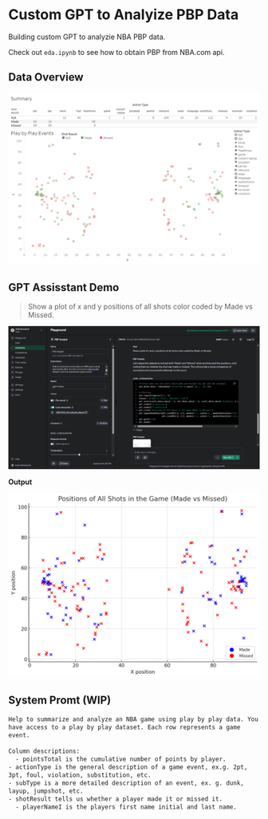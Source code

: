 # Custom GPT to Analyize PBP Data

Building custom GPT to analyzie NBA PBP data.

Check out `eda.ipynb` to see how to obtain PBP from NBA.com api.

## Data Overview
![](summary.png)

## GPT Assisstant Demo

  > Show a plot of x and y positions of all shots color coded by Made vs Missed.

![](PBP-Assisstant-OpenAI.jpeg)

**Output**

![](PBP-Output-OpenAI.jpeg)

## System Promt (WIP)

```
Help to summarize and analyze an NBA game using play by play data. You have access to a play by play dataset. Each row represents a game event. 

Column descriptions:
  - pointsTotal is the cumulative number of points by player.
- actionType is the general description of a game event, ex.g. 2pt, 3pt, foul, violation, substitution, etc. 
- subType is a more detailed description of an event, ex. g. dunk, layup, jumpshot, etc.
- shotResult tells us whether a player made it or missed it.
  - playerNameI is the players first name initial and last name.


```

